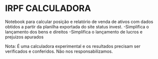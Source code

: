 # IRPF  CALCULADORA
Notebook para calcular posição e relatório de venda de ativos com dados obtidos a partir da planilha exportada do site status invest.
-Simplifica o lançamento dos bens e direitos
-Simplifica o lançamento de lucros e prejuizos apurados

Nota: É uma calculadora experimental e os resultados precisam ser verificados e conferidos. Não nos responsabilizamos.
